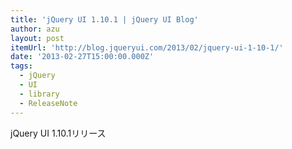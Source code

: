 ```yaml
---
title: 'jQuery UI 1.10.1 | jQuery UI Blog'
author: azu
layout: post
itemUrl: 'http://blog.jqueryui.com/2013/02/jquery-ui-1-10-1/'
date: '2013-02-27T15:00:00.000Z'
tags:
  - jQuery
  - UI
  - library
  - ReleaseNote
---
```

jQuery UI 1.10.1リリース
